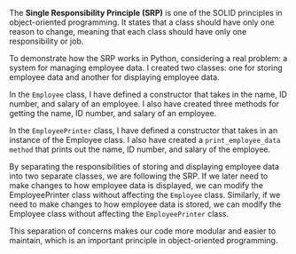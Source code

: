 The __Single Responsibility Principle (SRP)__ is one of the SOLID principles in object-oriented programming. It states that a class should have only one reason to change, meaning that each class should have only one responsibility or job.

To demonstrate how the SRP works in Python, considering a real problem: a system for managing employee data. I created two classes: one for storing employee data and another for displaying employee data.

In the `Employee` class, I have defined a constructor that takes in the name, ID number, and salary of an employee. I also have created three methods for getting the name, ID number, and salary of an employee.

In the `EmployeePrinter` class, I have defined a constructor that takes in an instance of the Employee class. I also have created a `print_employee_data method` that prints out the name, ID number, and salary of the employee.

By separating the responsibilities of storing and displaying employee data into two separate classes, we are following the SRP. If we later need to make changes to how employee data is displayed, we can modify the EmployeePrinter class without affecting the `Employee` class. Similarly, if we need to make changes to how employee data is stored, we can modify the Employee class without affecting the `EmployeePrinter` class.

This separation of concerns makes our code more modular and easier to maintain, which is an important principle in object-oriented programming.